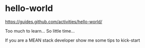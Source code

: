 # hello-world
https://guides.github.com/activities/hello-world/

Too much to learn... So little time...

If you are a MEAN stack developer show me some tips to kick-start
